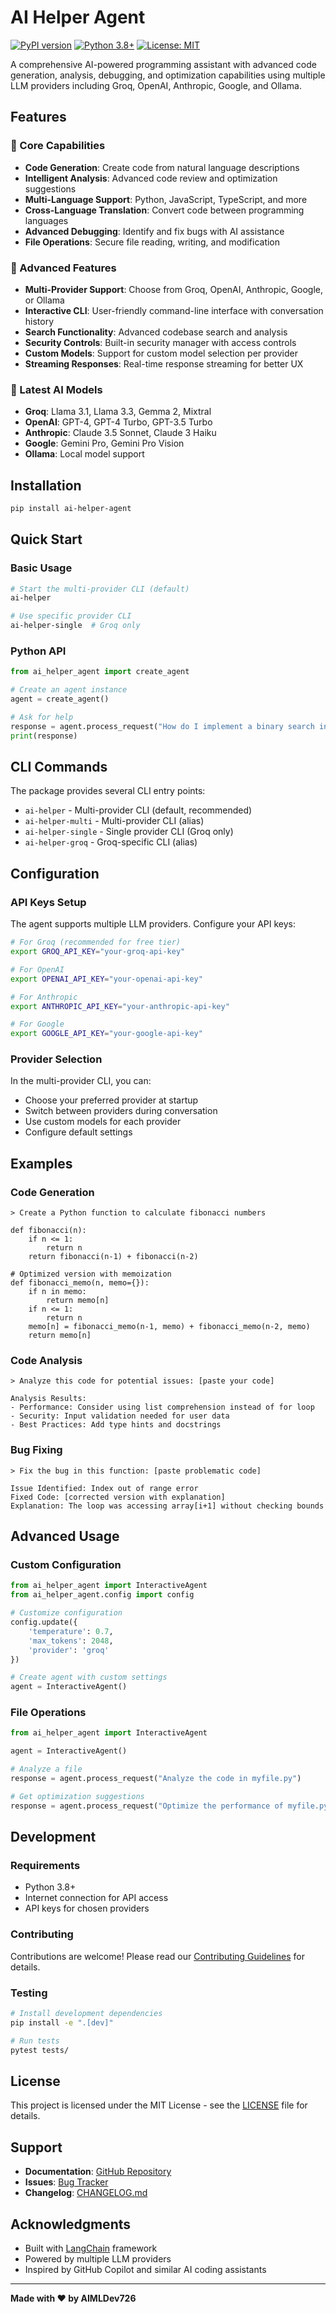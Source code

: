 # AI Helper Agent

[![PyPI version](https://badge.fury.io/py/ai-helper-agent.svg)](https://badge.fury.io/py/ai-helper-agent)
[![Python 3.8+](https://img.shields.io/badge/python-3.8+-blue.svg)](https://www.python.org/downloads/)
[![License: MIT](https://img.shields.io/badge/License-MIT-yellow.svg)](https://opensource.org/licenses/MIT)

A comprehensive AI-powered programming assistant with advanced code generation, analysis, debugging, and optimization capabilities using multiple LLM providers including Groq, OpenAI, Anthropic, Google, and Ollama.

## Features

### 🚀 Core Capabilities
- **Code Generation**: Create code from natural language descriptions
- **Intelligent Analysis**: Advanced code review and optimization suggestions
- **Multi-Language Support**: Python, JavaScript, TypeScript, and more
- **Cross-Language Translation**: Convert code between programming languages
- **Advanced Debugging**: Identify and fix bugs with AI assistance
- **File Operations**: Secure file reading, writing, and modification

### 🔧 Advanced Features
- **Multi-Provider Support**: Choose from Groq, OpenAI, Anthropic, Google, or Ollama
- **Interactive CLI**: User-friendly command-line interface with conversation history
- **Search Functionality**: Advanced codebase search and analysis
- **Security Controls**: Built-in security manager with access controls
- **Custom Models**: Support for custom model selection per provider
- **Streaming Responses**: Real-time response streaming for better UX

### 🤖 Latest AI Models
- **Groq**: Llama 3.1, Llama 3.3, Gemma 2, Mixtral
- **OpenAI**: GPT-4, GPT-4 Turbo, GPT-3.5 Turbo
- **Anthropic**: Claude 3.5 Sonnet, Claude 3 Haiku
- **Google**: Gemini Pro, Gemini Pro Vision
- **Ollama**: Local model support

## Installation

```bash
pip install ai-helper-agent
```

## Quick Start

### Basic Usage

```bash
# Start the multi-provider CLI (default)
ai-helper

# Use specific provider CLI
ai-helper-single  # Groq only
```

### Python API

```python
from ai_helper_agent import create_agent

# Create an agent instance
agent = create_agent()

# Ask for help
response = agent.process_request("How do I implement a binary search in Python?")
print(response)
```

## CLI Commands

The package provides several CLI entry points:

- `ai-helper` - Multi-provider CLI (default, recommended)
- `ai-helper-multi` - Multi-provider CLI (alias)
- `ai-helper-single` - Single provider CLI (Groq only)
- `ai-helper-groq` - Groq-specific CLI (alias)

## Configuration

### API Keys Setup

The agent supports multiple LLM providers. Configure your API keys:

```bash
# For Groq (recommended for free tier)
export GROQ_API_KEY="your-groq-api-key"

# For OpenAI
export OPENAI_API_KEY="your-openai-api-key"

# For Anthropic
export ANTHROPIC_API_KEY="your-anthropic-api-key"

# For Google
export GOOGLE_API_KEY="your-google-api-key"
```

### Provider Selection

In the multi-provider CLI, you can:
- Choose your preferred provider at startup
- Switch between providers during conversation
- Use custom models for each provider
- Configure default settings

## Examples

### Code Generation
```
> Create a Python function to calculate fibonacci numbers

def fibonacci(n):
    if n <= 1:
        return n
    return fibonacci(n-1) + fibonacci(n-2)

# Optimized version with memoization
def fibonacci_memo(n, memo={}):
    if n in memo:
        return memo[n]
    if n <= 1:
        return n
    memo[n] = fibonacci_memo(n-1, memo) + fibonacci_memo(n-2, memo)
    return memo[n]
```

### Code Analysis
```
> Analyze this code for potential issues: [paste your code]

Analysis Results:
- Performance: Consider using list comprehension instead of for loop
- Security: Input validation needed for user data
- Best Practices: Add type hints and docstrings
```

### Bug Fixing
```
> Fix the bug in this function: [paste problematic code]

Issue Identified: Index out of range error
Fixed Code: [corrected version with explanation]
Explanation: The loop was accessing array[i+1] without checking bounds
```

## Advanced Usage

### Custom Configuration

```python
from ai_helper_agent import InteractiveAgent
from ai_helper_agent.config import config

# Customize configuration
config.update({
    'temperature': 0.7,
    'max_tokens': 2048,
    'provider': 'groq'
})

# Create agent with custom settings
agent = InteractiveAgent()
```

### File Operations

```python
from ai_helper_agent import InteractiveAgent

agent = InteractiveAgent()

# Analyze a file
response = agent.process_request("Analyze the code in myfile.py")

# Get optimization suggestions
response = agent.process_request("Optimize the performance of myfile.py")
```

## Development

### Requirements

- Python 3.8+
- Internet connection for API access
- API keys for chosen providers

### Contributing

Contributions are welcome! Please read our [Contributing Guidelines](CONTRIBUTING.md) for details.

### Testing

```bash
# Install development dependencies
pip install -e ".[dev]"

# Run tests
pytest tests/
```

## License

This project is licensed under the MIT License - see the [LICENSE](LICENSE) file for details.

## Support

- **Documentation**: [GitHub Repository](https://github.com/AIMLDev726/ai-helper-agent)
- **Issues**: [Bug Tracker](https://github.com/AIMLDev726/ai-helper-agent/issues)
- **Changelog**: [CHANGELOG.md](https://github.com/AIMLDev726/ai-helper-agent/blob/main/CHANGELOG.md)

## Acknowledgments

- Built with [LangChain](https://langchain.com/) framework
- Powered by multiple LLM providers
- Inspired by GitHub Copilot and similar AI coding assistants

---

**Made with ❤️ by AIMLDev726**
